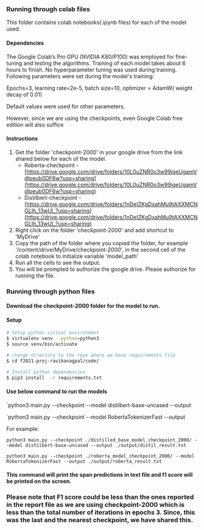 ### Running through colab files
This folder contains colab notebooks(.ipynb files) for each of the model used.

#### Dependencies

The Google Colab’s Pro GPU (NVIDIA K80/P100) was employed for fine-tuning and testing the algorithms. Training of each model takes about 6 hours to finish. No hyperparameter tuning was used during training. Following parameters were set during the model's training:

 Epochs=3, learning rate=2e-5, batch size=10, optimizer = AdamW( weight decay of 0.01)

Default values were used for other parameters. 

However, since we are using the checkpoints, even Google Colab free edition will also suffice

#### Instructions

1. Get the folder 'checkpoint-2000' in your google drive from the link shared below for each of the model.
     * Roberta-checkpoint - [https://drive.google.com/drive/folders/10L0uZNR0o3w99iqeUgamVdlpeub0DF6w?usp=sharing](https://drive.google.com/drive/folders/10L0uZNR0o3w99iqeUgamVdlpeub0DF6w?usp=sharing)
     * Distilbert-checkpoint - [https://drive.google.com/drive/folders/1nDeIZKgDxahMu9tAXXMCNGLIh_13wUl_?usp=sharing](https://drive.google.com/drive/folders/1nDeIZKgDxahMu9tAXXMCNGLIh_13wUl_?usp=sharing)
2. Right click on the folder 'checkpoint-2000' and add shortcut to 'MyDrive'
2. Copy the path of the folder where you copied the folder, for example '/content/drive/MyDrive/checkpoint-2000', in the second cell of the colab notebook to initialize variable 'model_path'
3.  Run all the cells to see the output.
4.  You will be prompted to authorize the google drive. Please authorize for running the file.

### Running through python files
#### Download the checkpoint-2000 folder for the model to run.
 
#### Setup
```sh
# Setup python virtual environment
$ virtualenv venv --python=python3
$ source venv/bin/activate

# change directory to the repo where we have requirements file
$ cd f2021-proj-ravikanagpal/code/

# Install python dependencies
$ pip3 install  -r requirements.txt 
```
#### Use below command to run the models

   `python3 main.py --checkpoint <Absolute path to checkpoint-2000 directory for distilbert> --model distilbert-base-uncased --output <Absolute path to output text file>
   
   `python3 main.py --checkpoint <Absolute path to checkpoint-2000 directory for roberta> --model RobertaTokenizerFast --output <Absolute path to output text file>
   
   For example:
   
   `python3 main.py --checkpoint ./distilled_base_model_checkpoint_2000/ --model distilbert-base-uncased --output ./output/distil_result.txt`
   
   `python3 main.py --checkpoint ./roberta_model_checkpoint_2000/ --model RobertaTokenizerFast --output ./output/roberta_result.txt`
   
#### This command will print the span predictions in text file and f1 score will be printed on the screen.

### Please note that F1 score could be less than the ones reported in the report file as we are using checkpoint-2000 which is less than the total number of iterations in epochs 3. Since, this was the last and the nearest checkpoint, we have shared this.

